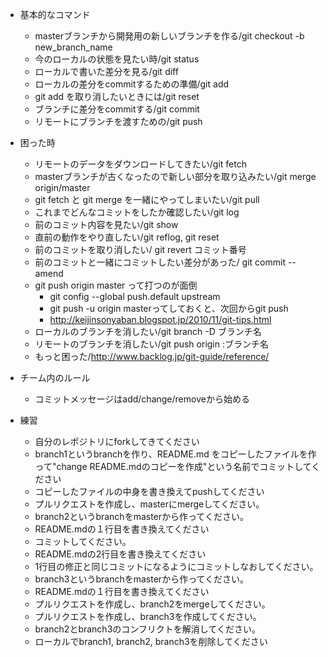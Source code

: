 * 基本的なコマンド
    * masterブランチから開発用の新しいブランチを作る/git checkout -b new_branch_name
    * 今のローカルの状態を見たい時/git status
    * ローカルで書いた差分を見る/git diff
    * ローカルの差分をcommitするための準備/git add
    * git add を取り消したいときには/git reset
    * ブランチに差分をcommitする/git commit
    * リモートにブランチを渡すための/git push

* 困った時
    * リモートのデータをダウンロードしてきたい/git fetch
    * masterブランチが古くなったので新しい部分を取り込みたい/git merge origin/master
    * git fetch と git merge を一緒にやってしまいたい/git pull
    * これまでどんなコミットをしたか確認したい/git log
    * 前のコミット内容を見たい/git show
    * 直前の動作をやり直したい/git reflog, git reset
    * 前のコミットを取り消したい/ git revert コミット番号
    * 前のコミットと一緒にコミットしたい差分があった/ git commit --amend
    * git push origin master って打つのが面倒
        * git config --global push.default upstream
        * git push -u origin masterってしておくと、次回からgit push
        * http://keijinsonyaban.blogspot.jp/2010/11/git-tips.html
    * ローカルのブランチを消したい/git branch -D ブランチ名
    * リモートのブランチを消したい/git push origin :ブランチ名
    * もっと困った/http://www.backlog.jp/git-guide/reference/

* チーム内のルール
    * コミットメッセージはadd/change/removeから始める

* 練習
    * 自分のレポジトリにforkしてきてください
    * branch1というbranchを作り、README.md をコピーしたファイルを作って"change README.mdのコピーを作成"という名前でコミットしてください
    * コピーしたファイルの中身を書き換えてpushしてください
    * プルリクエストを作成し、masterにmergeしてください。
    * branch2というbranchをmasterから作ってください。
    * README.mdの１行目を書き換えてください
    * コミットしてください。
    * README.mdの2行目を書き換えてください
    * 1行目の修正と同じコミットになるようにコミットしなおしてください。
    * branch3というbranchをmasterから作ってください。
    * README.mdの１行目を書き換えてください
    * プルリクエストを作成し、branch2をmergeしてください。
    * プルリクエストを作成し、branch3を作成してください。
    * branch2とbranch3のコンフリクトを解消してください。
    * ローカルでbranch1, branch2, branch3を削除してください


